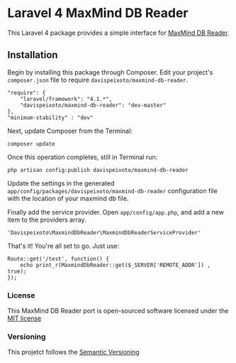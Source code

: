Laravel 4 MaxMind DB Reader
===========================

This Laravel 4 package provides a simple interface for [MaxMind DB Reader](https://github.com/maxmind/MaxMind-DB-Reader-php).

Installation
------------

Begin by installing this package through Composer. Edit your project's `composer.json` file to require `davispeixoto/maxmind-db-reader`.

	"require": {
		"laravel/framework": "4.1.*",
		"davispeixoto/maxmind-db-reader": "dev-master"
	},
	"minimum-stability" : "dev"

Next, update Composer from the Terminal:

    composer update

Once this operation completes, still in Terminal run:

	php artisan config:publish davispeixoto/maxmind-db-reader
	
Update the settings in the generated `app/config/packages/davispeixoto/maxmind-db-reader` configuration file with the location of your maxmind db file.

Finally add the service provider. Open `app/config/app.php`, and add a new item to the providers array.

    'Davispeixoto\MaxmindDbReader\MaxmindDbReaderServiceProvider'

That's it! You're all set to go. Just use:

    Route::get('/test', function() {
    	echo print_r(MaxmindDbReader::get($_SERVER['REMOTE_ADDR']) , true);
    });

### License

This MaxMind DB Reader port is open-sourced software licensed under the [MIT license](http://opensource.org/licenses/MIT)

### Versioning

This projetct follows the [Semantic Versioning](http://semver.org/)